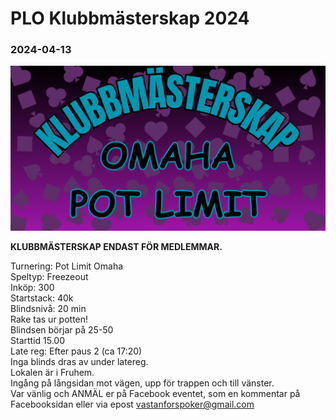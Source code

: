 # PLO Klubbmästerskap 2024
### 2024-04-13

![VPK PLO Klubbmästerskap 2024](assets/plo_klubbmasterskap.png)

**KLUBBMÄSTERSKAP ENDAST FÖR MEDLEMMAR.**  

Turnering: Pot Limit Omaha  
Speltyp: Freezeout  
Inköp: 300  
Startstack: 40k  
Blindsnivå: 20 min  
Rake tas ur potten!  
Blindsen börjar på 25-50  
Starttid 15.00  
Late reg: Efter paus 2 (ca 17:20)  
Inga blinds dras av under latereg.  
Lokalen är i Fruhem.  
Ingång på långsidan mot vägen, upp för trappen och till vänster.  
Var vänlig och ANMÄL er på Facebook eventet, som en kommentar på Facebooksidan eller via epost vastanforspoker@gmail.com